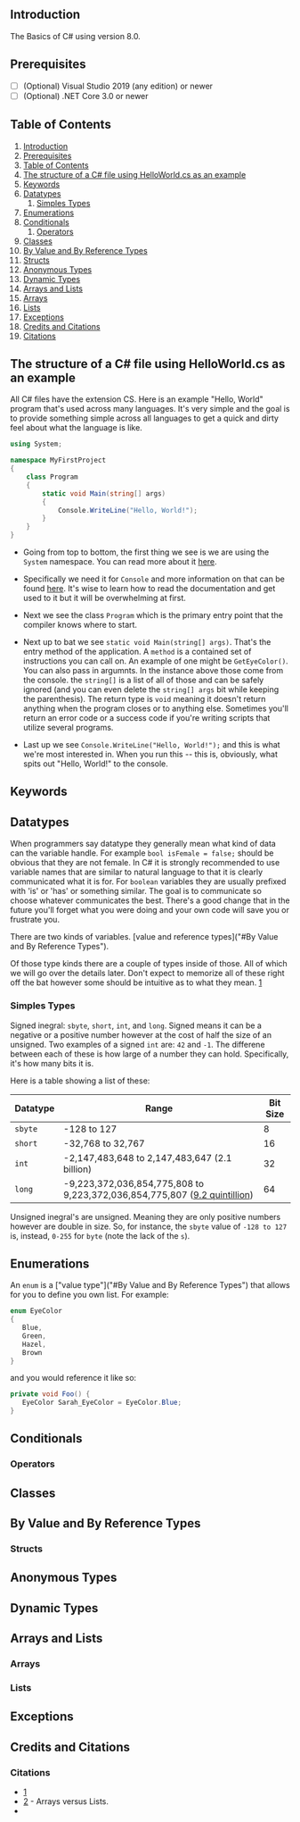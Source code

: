 ## Introduction

The Basics of C# using version 8.0.

## Prerequisites

- [ ] \(Optional) Visual Studio 2019 (any edition) or newer
- [ ] \(Optional) .NET Core 3.0 or newer

## Table of Contents

1. [Introduction](#introduction)
2. [Prerequisites](#prerequisites)
3. [Table of Contents](#table-of-contents)
4. [The structure of a C# file using HelloWorld.cs as an example](#the-structure-of-a-c-file-using-helloworldcs-as-an-example)
5. [Keywords](#keywords)
6. [Datatypes](#datatypes)
   1. [Simples Types](#simples-types)
7. [Enumerations](#enumerations)
8. [Conditionals](#conditionals)
   1. [Operators](#operators)
9. [Classes](#classes)
10. [By Value and By Reference Types](#by-value-and-by-reference-types)
   1. [Structs](#structs)
11. [Anonymous Types](#anonymous-types)
12. [Dynamic Types](#dynamic-types)
13. [Arrays and Lists](#arrays-and-lists)
   1. [Arrays](#arrays)
   2. [Lists](#lists)
14. [Exceptions](#exceptions)
15. [Credits and Citations](#credits-and-citations)
   1. [Citations](#citations)

## The structure of a C# file using HelloWorld.cs as an example

All C# files have the extension CS. Here is an example "Hello, World" program that's used across many languages. It's very simple and the goal is to provide something simple across all languages to get a quick and dirty feel about what the language is like.

```c#
using System;

namespace MyFirstProject
{
    class Program
    {
        static void Main(string[] args)
        {
            Console.WriteLine("Hello, World!");
        }
    }
}
```

- Going from top to bottom, the first thing we see is we are using the `System` namespace. You can read more about it [here]("https://docs.microsoft.com/en-us/dotnet/api/system?view=netcore-3.0").

- Specifically we need it for `Console` and more information on that can be found [here]("https://docs.microsoft.com/en-us/dotnet/api/system.console?view=netcore-3.0"). It's wise to learn how to read the documentation and get used to it but it will be overwhelming at first.

- Next we see the class `Program` which is the primary entry point that the compiler knows where to start.

- Next up to bat we see `static void Main(string[] args)`. That's the entry method of the application. A `method` is a contained set of instructions you can call on. An example of one might be `GetEyeColor()`. You can also pass in argumnts. In the instance above those come from the console. the `string[]` is a list of all of those and can be safely ignored (and you can even delete the `string[] args` bit while keeping the parenthesis). The return type is `void` meaning it doesn't return anything when the program closes or to anything else. Sometimes you'll return an error code or a success code if you're writing scripts that utilize several programs.

- Last up we see `Console.WriteLine("Hello, World!");` and this is what we're most interested in. When you run this -- this is, obviously, what spits out "Hello, World!" to the console.

## Keywords

## Datatypes

When programmers say datatype they generally mean what kind of data can the variable handle. For example `bool isFemale = false;` should be obvious that they are not female. In C# it is strongly recommended to use variable names that are similar to natural language to that it is clearly communicated what it is for. For `boolean` variables they are usually prefixed with 'is' or 'has' or something similar. The goal is to communicate so choose whatever communicates the best. There's a good change that in the future you'll forget what you were doing and your own code will save you or frustrate you.

There are two kinds of variables. [value and reference types]("#By Value and By Reference Types").

Of those type kinds there are a couple of types inside of those. All of which we will go over the details later. Don't expect to memorize all of these right off the bat however some should be intuitive as to what they mean. [1]("#Citations_datatypes")

### Simples Types

Signed inegral: `sbyte`, `short`, `int`, and `long`. Signed means it can be a negative or a positive number however at the cost of half the size of an unsigned. Two examples of a signed `int` are: `42` and `-1`. The differene between each of these is how large of a number they can hold. Specifically, it's how many bits it is.

Here is a table showing a list of these:

Datatype | Range | Bit Size
---------|-------|---------
`sbyte` | -128 to 127 | 8
`short` | -32,768 to 32,767 | 16
`int` | -2,147,483,648 to 2,147,483,647 (2.1 billion) | 32
`long` | -9,223,372,036,854,775,808 to 9,223,372,036,854,775,807 ([9.2 quintillion]("https://en.wikipedia.org/wiki/9,223,372,036,854,775,807")) | 64

Unsigned inegral's are unsigned. Meaning they are only positive numbers however are double in size. So, for instance, the `sbyte` value of `-128 to 127` is, instead, `0-255` for `byte` (note the lack of the `s`).

## Enumerations

An `enum` is a ["value type"]("#By Value and By Reference Types") that allows for you to define you own list.
For example:

```c#
enum EyeColor 
{
   Blue,
   Green,
   Hazel,
   Brown
}
```

and you would reference it like so:

```c#
private void Foo() {
   EyeColor Sarah_EyeColor = EyeColor.Blue;
}
```

## Conditionals

### Operators

## Classes

## By Value and By Reference Types

### Structs

## Anonymous Types

## Dynamic Types

## Arrays and Lists

### Arrays

### Lists

## Exceptions

## Credits and Citations

### Citations

- [1](https://docs.microsoft.com/en-us/dotnet/csharp/tour-of-csharp/types-and-variables)
- [2](https://softwareengineering.stackexchange.com/a/221897) - Arrays versus Lists.
- 